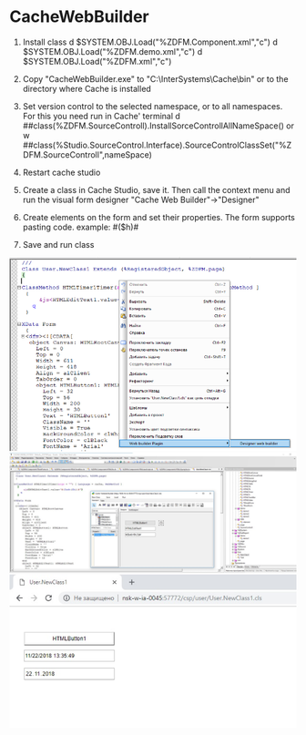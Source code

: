# CacheWebBuilder

1) Install class
   d $SYSTEM.OBJ.Load("%ZDFM.Component.xml","c")
   d $SYSTEM.OBJ.Load("%ZDFM.demo.xml","c")
   d $SYSTEM.OBJ.Load("%ZDFM.xml","c")

2) Copy "CacheWebBuilder.exe" to "C:\InterSystems\Cache\bin\"  or to the directory where Cache is installed

3) Set version control to the selected namespace, or to all namespaces.
   For this you need run in Cache' terminal   d ##class(%ZDFM.SourceControll).InstallSorceControllAllNameSpace()   or w ##class(%Studio.SourceControl.Interface).SourceControlClassSet("%ZDFM.SourceControll",nameSpace)

4) Restart cache studio

5) Create a class in Cache Studio, save it. Then call the context menu and run the visual form designer "Cache Web Builder"->"Designer"

6) Create elements on the form and set their properties. The form supports pasting code. example: #($h)#

7) Save and run class




 <img src="https://github.com/MyasnikovIA/CacheWebBuilder/blob/master/CtxMenu.png?raw=true"/>
 <img src="https://github.com/MyasnikovIA/CacheWebBuilder/blob/master/ImgStud.png?raw=true"/>
 <img src="https://github.com/MyasnikovIA/CacheWebBuilder/blob/master/Res.png?raw=true"/>
 
